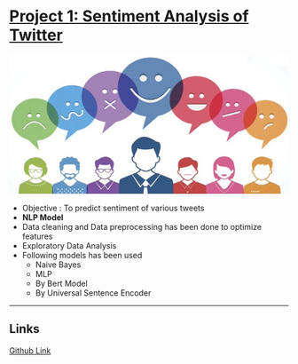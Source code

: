 # [Project 1: Sentiment Analysis of Twitter](https://github.com/SidSolanki28/Sentiment-Analysis-of-Twitter)

<img src="https://github.com/SidSolanki28/Sentiment-Analysis-of-Tweets/raw/master/capture.jpg" width="700" height="250">

- Objective : To predict sentiment of various tweets
- **NLP Model**
- Data cleaning and Data preprocessing has been done to optimize features
- Exploratory Data Analysis
- Following models has been used
    - Naive Bayes
    - MLP
    - By Bert Model
    - By Universal Sentence Encoder

---

## Links

[Github Link](https://github.com/SidSolanki28/Sentiment-Analysis-of-Twitter)

